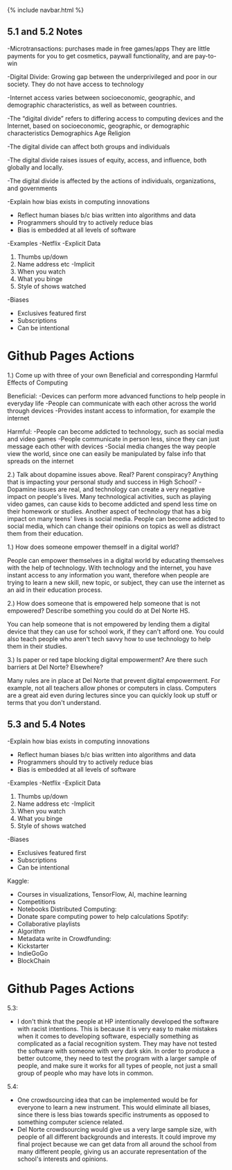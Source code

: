 {% include navbar.html %}
## 5.1 and 5.2 Notes
-Microtransactions: purchases made in free games/apps
They are little payments for you to get cosmetics, paywall functionality, and are pay-to-win

-Digital Divide: Growing gap between the underprivileged and poor in our society. They do not have access to technology

-Internet access varies between socioeconomic, geographic, and demographic characteristics, as well as between countries.

-The “digital divide” refers to differing access to computing devices and the Internet, based on socioeconomic, geographic, or demographic characteristics
Demographics
Age
Religion

-The digital divide can affect both groups and individuals

-The digital divide raises issues of equity, access, and influence, both globally and locally.

-The digital divide is affected by the actions of individuals, organizations, and governments

-Explain how bias exists in computing innovations
* Reflect human biases b/c bias written into algorithms and data
* Programmers should try to actively reduce bias
* Bias is embedded at all levels of software

-Examples
-Netflix
-Explicit Data
1. Thumbs up/down
2. Name address etc
-Implicit
1. When you watch
2. What you binge
3. Style of shows watched

-Biases
* Exclusives featured first
* Subscriptions
* Can be intentional

# Github Pages Actions
1.) Come up with three of your own Beneficial and corresponding Harmful Effects of Computing

Beneficial:
-Devices can perform more advanced functions to help people in everyday life
-People can communicate with each other across the world through devices
-Provides instant access to information, for example the internet

Harmful:
-People can become addicted to technology, such as social media and video games
-People communicate in person less, since they can just message each other with devices
-Social media changes the way people view the world, since one can easily be manipulated by false info that spreads on the internet

2.) Talk about dopamine issues above. Real? Parent conspiracy? Anything that is impacting your personal study and success in High School?
-Dopamine issues are real, and technology can create a very negative impact on people's lives. Many technological activities, such as playing video games, can cause kids to become addicted and spend less time on their homework or studies. Another aspect of technology that has a big impact on many teens' lives is social media. People can become addicted to social media, which can change their opinions on topics as well as distract them from their education.




1.) How does someone empower themself in a digital world?

People can empower themselves in a digital world by educating themselves with the help of technology. With technology and the internet, you have instant access to any information you want, therefore when people are trying to learn a new skill, new topic, or subject, they can use the internet as an aid in their education process. 

2.) How does someone that is empowered help someone that is not empowered? Describe something you could do at Del Norte HS.

You can help someone that is not empowered by lending them a digital device that they can use for school work, if they can't afford one. You could also teach people who aren't tech savvy how to use technology to help them in their studies. 

3.) Is paper or red tape blocking digital empowerment? Are there such barriers at Del Norte? Elsewhere?

Many rules are in place at Del Norte that prevent digital empowerment. For example, not all teachers allow phones or computers in class. Computers are a great aid even during lectures since you can quickly look up stuff or terms that you don't understand. 

## 5.3 and 5.4 Notes

-Explain how bias exists in computing innovations
* Reflect human biases b/c bias written into algorithms and data
* Programmers should try to actively reduce bias
* Bias is embedded at all levels of software

-Examples
-Netflix
-Explicit Data
1. Thumbs up/down
2. Name address etc
-Implicit
1. When you watch
2. What you binge
3. Style of shows watched

-Biases
* Exclusives featured first
* Subscriptions
* Can be intentional


Kaggle:
* Courses in visualizations, TensorFlow, AI, machine learning
* Competitions
* Notebooks
Distributed Computing:
* Donate spare computing power to help calculations
Spotify:
* Collaborative playlists
* Algorithm
* Metadata write in
Crowdfunding:
* Kickstarter
* IndieGoGo
* BlockChain

# Github Pages Actions
5.3:
* I don't think that the people at HP intentionally developed the software with racist intentions. This is because it is very easy to make mistakes when it comes to developing software, especially something as complicated as a facial recognition system. They may have not tested the software with someone with very dark skin. In order to produce a better outcome, they need to test the program with a larger sample of people, and make sure it works for all types of people, not just a small group of people who may have lots in common.

5.4:
* One crowdsourcing idea that can be implemented would be for everyone to learn a new instrument. This would eliminate all biases, since there is less bias towards specific instruments as opposed to something computer science related.
* Del Norte crowdsourcing would give us a very large sample size, with people of all different backgrounds and interests. It could improve my final project because we can get data from all around the school from many different people, giving us an accurate representation of the school's interests and opinions. 
  